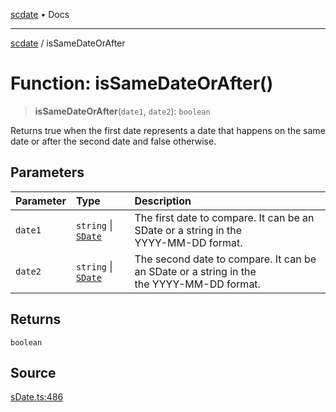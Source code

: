 [scdate](../README.md) • Docs

---

[scdate](../README.md) / isSameDateOrAfter

# Function: isSameDateOrAfter()

> **isSameDateOrAfter**(`date1`, `date2`): `boolean`

Returns true when the first date represents a date that happens on the same
date or after the second date and false otherwise.

## Parameters

| Parameter | Type                                       | Description                                                                                   |
| :-------- | :----------------------------------------- | :-------------------------------------------------------------------------------------------- |
| `date1`   | `string` \| [`SDate`](../classes/SDate.md) | The first date to compare. It can be an SDate or a string in the<br />YYYY-MM-DD format.      |
| `date2`   | `string` \| [`SDate`](../classes/SDate.md) | The second date to compare. It can be an SDate or a string in the<br />the YYYY-MM-DD format. |

## Returns

`boolean`

## Source

[sDate.ts:486](https://github.com/ericvera/scdate/blob/26a0ee551696abb8d0e853bcc8b83fccd84ac8ae/src/sDate.ts#L486)
